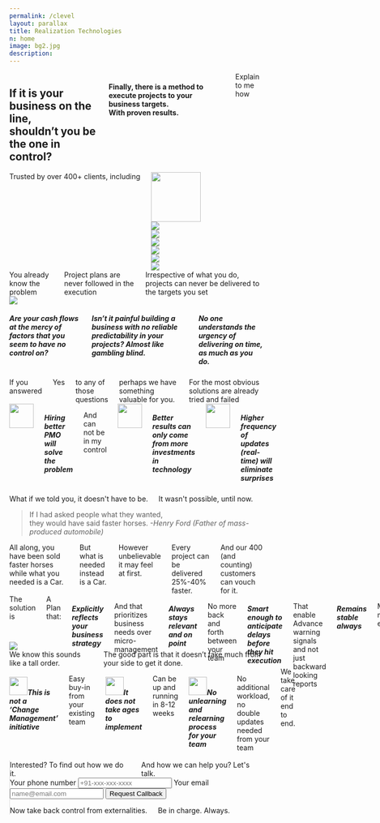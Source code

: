 ```yaml
---
permalink: /clevel
layout: parallax
title: Realization Technologies
n: home 
image: bg2.jpg
description: 
---
```


<div class="row">
	<div class="small-12 columns text-center b-ws-bottom">
		<h2 class="wc bold serif">If it is your business on the line, <br>shouldn’t you be the one in control?</h2>
		<h4 class="wcolor">Finally, there is a method to execute projects to your business targets.<br> With proven results.</h4>
		<div class="b-ws-top">
			<a class="button success ebtn">Explain to me how</a>
		</div>
	</div>
</div>
<div class="wbg">
	<div class="row">	
		<div class="small-12 columns b-ws-top m-ws-bottom text-center">
			<div class="scolor2 s-ws-bottom">Trusted by over 400+ clients, including</div>
      <div class="row">
      	<div class="small-2 hide-for-small-only columns text-center">
      		<img src="{{site.url}}/assets/img/logos/usaf.png" class="gs hv" style="height:98px;">
      	</div>
      	<div class="small-4 medium-2 columns">
      		<img src="{{site.url}}/assets/img/logos/tatasteel.png" class="gs hv m-ws-top-p xs-ws-top">
      	</div>
      	<div class="small-2 columns medium-1">
      		<img src="{{site.url}}/assets/img/logos/lt.png" class="gs hv s-ws-top">
      	</div>
      	<div class="small-2 hide-for-small-only columns">
      		<img src="{{site.url}}/assets/img/logos/boeing.png" class="gs hv">
      	</div>
      	<div class="small-3 medium-2 columns ">
      		<img src="{{site.url}}/assets/img/logos/ntpc.png" class="gs hv">
      	</div>
      	<div class="small-2 columns hide-for-small-only">
      		<img src="{{site.url}}/assets/img/logos/aarti.png" class="gs hv xs-ws-top">
      	</div>
      	<div class="small-2 medium-1 columns">
      		<img src="{{site.url}}/assets/img/logos/nasa.png" class="gs hv s-ws-top">
      	</div>
      </div>
    </div>
	</div>
</div>
<div class="wbg b-ws-top-p">
	<div class="row">
		<div class="small-12 columns text-center s-ws-bottom">
			<div class="scolor f-1-25x s-ws-top">You already know the problem</div>
			<div class="serif bold bkc f-2x">Project plans are never followed in the execution</div>
			<div class="scolor f-1-25x b-ws-bottom">Irrespective of what you do, projects can never be delivered to the targets you set</div>
		</div>
	</div>
	<div class="row">
		<div class="small-12 medium-5 columns">
			<!-- <img src="https://images.unsplash.com/photo-1495249346844-83e18c90a511?ixlib=rb-1.2.1&ixid=eyJhcHBfaWQiOjEyMDd9&auto=format&fit=crop&w=967&q=80"> -->
			<img src="{{site.url}}/assets/img/map.jpg">
		</div>
		<div class="small-12 medium-7 columns">
			<h5 class="bold bkc f-1-5x s-ws-top">Are your cash flows at the mercy of factors that you seem to have no control on?</h5>
			<!-- <p class="f-1-25x">And Practical planning is only limited to setting monthly targets and sans any insights</p> -->
			<h5 class="bold bkc f-1-5x s-ws-top">Isn’t it painful building a business with no reliable predictability in your projects? Almost like gambling blind.</h5>
			<!-- <p class="f-1-25x">Mostly because, project plans become redundant on day 2 (as soon they meet the real world). And then it's a constant uphill pain to Synchronize using Manual coordination</p> -->
			<h5 class="bold bkc f-1-5x s-ws-top">No one understands the urgency of delivering on time, as much as you do.</h5>
			<!-- <p class="f-1-25x">And hence, all actions can only be reactive. Leaving execution only at the mercy of fire-fighting.</p> -->
		</div>
	</div>
</div>
<div class="lgbg s-ws-top-p">
	<div class="row">
		<div class="small-10 medium-8 small-centered columns text-center s-ws-top">
			<div class=" scolor f-1-25x">If you answered</div>
			<div class="serif bold bkc f-2x">Yes</div> 
			<div class="f-1-25x">to any of those questions</div>
			<div class="bkc f-1-5x">perhaps we have something valuable for you. </div>
			<div class="scolor f-1-25x s-ws-top m-ws-bottom">For the most obvious solutions are already tried and failed</div>
	</div>
	<div class="row text-center">
		<div class="small-12 medium-10 columns small-centered m-ws-bottom">
			<div class="small-12 medium-4 columns">
				<img src="{{site.url}}/assets/img/delay.png" width="48px">
				<h5 class="bold bkc s-ws-top">Hiring better PMO will solve the problem</h5>
				<p>And can not be in my control</p>	
			</div>
			<div class="small-12 medium-4 columns">
				<img src="{{site.url}}/assets/img/externality.png" width="48px">
				<h5 class="bold bkc s-ws-top">Better results can only come from more investments in technology</h5>
				<!-- <p>All reporting ever will be is backward looking. </p> -->
			</div>
			<div class="small-12 medium-4 columns">
				<img src="{{site.url}}/assets/img/flash.png" width="48px">
				<h5 class="bold bkc s-ws-top">Higher frequency of updates (real-time) will eliminate surprises </h5>
				<!-- <p>A software will solve my problem And, will also automate reports -->
				<!-- </p> -->
			</div>
		</div>
	</div>
	</div>
</div> 
<!-- <div class="lgbg b-ws-top-p">
	<div class="row">
		<div class="small-12 columns text-center">
			<div class="scolor f-1-2-5x s-ws-top">Yet, all that you are trying isn’t enough. For the path chosen is untrue.
			</div>
			<div class="serif bold bkc f-2x m-ws-bottom">Most obvious solutions are not it.</div>
	</div>
	<div class="row">
		<div class="small-4 columns">
			<h5 class="bold bkc">Better results can only come from more investments in technology</h5>
			<!-- <p>A software will solve my problem And, will also automate reports 
			</p>
		</div>
		<div class="small-4 columns">
			<h5 class="bold bkc">Higher frequency of updates (real-time) will eliminate surprises </h5>
			<!-- <p>And not in my control</p> 
		</div>
		<div class="small-4 columns">
			<h5 class="bold bkc">Hiring better PMO will solve the problem</h5>
			<!-- <p>All reporting ever will be is backward looking. </p> 
		</div>
	</div>
</div> -->
<div class="wbg">
	<div class="row">
		<div class="small-10 small-centered columns text-center b-ws-top">
			<div class="scolor f-1-25x">What if we told you, it doesn't have to be.</div>
			<div class="bkc f-1-5x">It wasn't possible, until now.</div>
		</div>
		<div class="small-12 medium-6 small-centered  columns text-center">
			<blockquote class="f-1-5x b-ws-top b-ws-bottom bkc">If I had asked people what they wanted,<br> they would have said faster horses.	
			<cite>-Henry Ford (Father of mass-produced automobile)</cite></blockquote>
		</div>
		<div class="small-10 small-centered columns text-center b-ws-bottom b-ws-bottom-p">
			<div class="f-1-5x bkc">All along, you have been sold faster horses while what you needed is a Car.</div>
			<div class="f-1-5x bold bkc">But what is needed instead is a Car. </div>
			<div class="scolor f-1-5x">However unbelievable it may feel at first.</div>
			<div class="f-1-5x bkc bold m-ws-top">Every project can be delivered 25%-40% faster. </div>
			<div class="f-1-25x m-ws-bottom">And our 400 (and counting) customers can vouch for it.
			</div>
		</div>
	</div>
</div>
<div class="b-ws-top-p dbbg">
	<!-- <div class="row">
		<div class="small-12 columns b-ws-top"> -->
			<!-- <div class="scolor f-1-25x s-ws-top">The solution is a plan that</div> -->
			<!-- <div class="serif bold bkc f-2x m-ws-bottom">stays stable and relevant. Always</div> -->
		<!-- </div>
	</div> -->
	<div class="row">
		<div class="small-12 medium-10 small-centered columns b-ws-bottom-p">
			<div class="row">
				<div class="small-12 medium-8 columns">
					<div class="wcolor">The solution is </div>
					<div class="wc f-1-25x bold s-ws-bottom">A Plan that:</div>
					<h5 class="wc nm f-1-5x bold">Explicitly reflects your business strategy</h5>
					<p class="wcolor f-1-25x">And that prioritizes business needs over micro-management</p>
					<h5 class="wc f-1-5x bold nm">Always stays relevant and on point</h5>
					<p class="wcolor f-1-25x">No more back and forth between your team</p>
					<h5 class="wc nm f-1-5x bold">Smart enough to anticipate delays before they hit execution</h5>
					 <p class="wcolor f-1-25x">That enable Advance warning signals and not just backward looking reports</p>
					<h5 class="wc nm f-1-5x bold">Remains stable always</h5>
					 <p class="wcolor f-1-25x">Minimal maintenance efforts</p>
					<h5 class="wc f-1-5x bold">Automatically leverages instant updates</h5>
				</div>
				<div class="small-12 medium-4 hide-for-small-only columns" style="margin-top:-7.5em;">
					<img src="{{site.url}}/assets/img/navi.png">
				</div>
			</div>
		</div>
	</div>
</div>
<div class="wbg b-ws-top-p">
	<div class="row">
		<div class="small-12 columns text-center b-ws-top b-ws-bottom">
			<div class="f-1-5x bold bkc">We know this sounds like a tall order. </div>
			<div class="f-1-25x">The good part is that it doesn’t take much from your side to get it done.</div>
		</div>
	</div>
	<div class="row">
		<div class="small-12 medium-6 columns b-ws-bottom m-ws-top">
			<h5 class="bold bkc nm"><img src="{{site.url}}/assets/img/checked.png" width="36px" class="xs-ws-right">This is not a ‘Change Management’ initiative </h5>
			<p class="b-ws-left">Easy buy-in from your existing team</p>
			<h5 class="bold bkc nm"><img src="{{site.url}}/assets/img/checked.png" width="36px" class="xs-ws-right">It does not take ages to implement</h5>
			<p class="b-ws-left">Can be up and running in 8-12 weeks</p>
			<h5 class="bold bkc nm"><img src="{{site.url}}/assets/img/checked.png" width="36px" class="xs-ws-right">No unlearning and relearning process for your team</h5>
			<p class="b-ws-left">No additional workload, no double updates needed from your team</p>
			<div class="s-ws-left f-1-5x bkc text-center m-ws-top">We take care of it end to end.</div>
		</div>
		<div class="small-12 medium-6 columns b-ws-bottom m-ws-top" style="border-left:1px solid #dedede;">
			<div class="row">
				<div class="small-12 text-center columns">
					<div class="f-1-5x"><span class="bold bkc">Interested?</span> To find out how we do it.</div> 
					<div class="f-1-25x s-ws-bottom">And how we can help you? Let's talk.</div>
				</div>
				<div class="small-8 small-centered columns">
					<form action="https://formspree.io/aditya@mutinylabs.in" method="POST">
						<label class="scolor">Your phone number
						<input type="tel" name="telephone" class="fullwidth" placeholder="+91-xxx-xxx-xxxx"></label>
						<label class="scolor">Your email
						<input type="email" name="mail" class="fullwidth" placeholder="name@email.com"></label>
						<input type="hidden" name="_next" value="http://signup.realization.com/thankyou.html"/>
						<input type="submit" name="" class="button fullwidth nm" value="Request Callback">
					</form>
				</div>
				<div class="small-12 text-center s-ws-top columns b-ws-bottom">
				<!-- <a class="button">Give us a call</a> -->
				<div class="s-ws-top f-1-25x">Now take back control from externalities.</div>
				<div class="f-1-5x bkc">Be in charge. Always.</div>
			</div>
		</div>
	</div>
</div>
